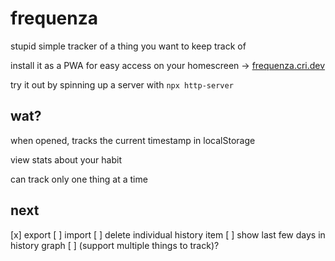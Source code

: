 # frequenza

stupid simple tracker of a thing you want to keep track of

install it as a PWA for easy access on your homescreen -> [frequenza.cri.dev](https://frequenza.cri.dev)

try it out by spinning up a server with `npx http-server`

## wat?

when opened, tracks the current timestamp in localStorage

view stats about your habit

can track only one thing at a time

## next

[x] export
[ ] import
[ ] delete individual history item
[ ] show last few days in history graph
[ ] (support multiple things to track)?